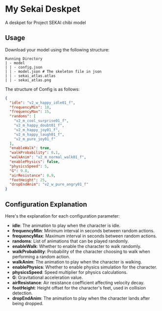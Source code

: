 # My Sekai Deskpet

A deskpet for Project SEKAI chibi model

## Usage

Download your model using the following structure:

```
Running Directory
| - model
| | - config.json
| | - model.json # The skeleton file in json
| | - sekai_atlas.atlas
| | - sekai_atlas.png
```

The structure of Config is as follows:

```json
{
  "idle": "v2_w_happy_idle01_f",
  "frequencyMin": 10,
  "frequencyMax": 15,
  "randoms": [
    "v2_m_cool_surprise01_f",
    "v2_m_happy_doubt01_f",
    "v2_m_happy_joy01_f",
    "v2_m_happy_laugh01_f",
    "v2_m_pure_joy01_f"
  ],
  "enableWalk": true,
  "walkProbability": 0.1,
  "walkAnim": "v2_m_normal_walk01_f",
  "enablePhysics": false,
  "physicsSpeed": 5,
  "G": 9.8,
  "airResistance": 0.9,
  "footHeight": 25,
  "dropEndAnim": "v2_w_pure_angry01_f"
}
```

## Configuration Explanation

Here's the explanation for each configuration parameter:

- **idle**: The animation to play when the character is idle.
- **frequencyMin**: Minimum interval in seconds between random actions.
- **frequencyMax**: Maximum interval in seconds between random actions.
- **randoms**: List of animations that can be played randomly.
- **enableWalk**: Whether to enable the character to walk randomly.
- **walkProbability**: Probability of the character choosing to walk when performing a random action.
- **walkAnim**: The animation to play when the character is walking.
- **enablePhysics**: Whether to enable physics simulation for the character.
- **physicsSpeed**: Speed multiplier for physics calculations.
- **G**: Gravitational acceleration value.
- **airResistance**: Air resistance coefficient affecting velocity decay.
- **footHeight**: Height offset for the character's feet, used in collision detection.
- **dropEndAnim**: The animation to play when the character lands after being dropped.
